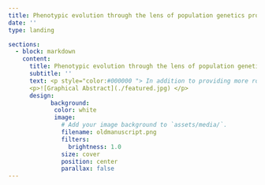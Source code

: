 ```yaml
---
title: Phenotypic evolution through the lens of population genetics processes
date: ''
type: landing

sections:
  - block: markdown
    content:
      title: Phenotypic evolution through the lens of population genetics processes
      subtitle: ''
      text: <p style="color:#000000 "> In addition to providing more robust phylogenetic hypotheses, phylogenomic studies also bring insights about how molecular evolution and population genetics processes are linked to phenotypic evolution and systematics. For instance, when ancestral population sizes are ignored, the analyses of phenotypic evolution can mislead conclusions about processes, such as mistaking convergence from drift or balancing selection deep in the past. Despite its importance, the connection between molecular and phenotypic evolution is rarely considered in trait evolution studies. My research investigate how population genetics theory informed by genomic data is linked to trait evolution in spiders. The foundations for this research come from my previous works, where I found that phenotypes related to web-less lifestyle in spiders could be mistaken as convergent evolution when in fact it is likely to be a homologous trait resultant from population process in the past (hemiplasy). I also developed a novel bioinformatic pipeline that combines coalescent and discrete trait evolution models for studying the probability of hemiplasy. The combined use of phenotypes and genomics with approaches that better link molecular and morphological evolution can help us to elucidate phylogenetic relationships and better test evolutionary processes.</p> 
      <p>![Graphical Abstract](./featured.jpg) </p>
      design:
            background:
             color: white
             image:
               # Add your image background to `assets/media/`.
               filename: oldmanuscript.png
               filters:
                 brightness: 1.0
               size: cover
               position: center
               parallax: false
---
```

